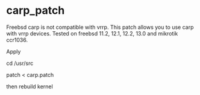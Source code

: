 # carp_patch
Freebsd carp is not compatible with vrrp. This patch allows you to use carp with vrrp devices. Tested on freebsd 11.2, 12.1, 12.2, 13.0 and mikrotik ccr1036.

Apply

cd /usr/src

patch < carp.patch

then rebuild kernel
